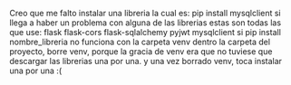 Creo que me falto instalar una libreria la cual es:
pip install mysqlclient
si llega a haber un problema con alguna de las librerias estas son todas las que use:
flask
flask-cors
flask-sqlalchemy
pyjwt
mysqlclient
si pip install nombre_libreria no funciona con la carpeta venv dentro la carpeta del proyecto, borre venv, porque la gracia de venv era que no tuviese que descargar las librerias una por una.
y una vez borrado venv, toca instalar una por una :(
